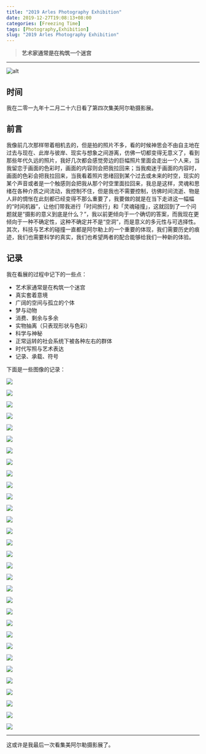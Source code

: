 ```yaml
---
title: "2019 Arles Photography Exhibition"
date: 2019-12-27T19:08:13+08:00
categories: [Freezing Time]
tags: [Photography,Exhibition]
slug: "2019 Arles Photography Exhibition"
---
```


> **艺术家通常是在构筑一个迷宫**

---

![alt](https://dawnblog-1300625500.cos.ap-guangzhou.myqcloud.com/images/微信图片_20191227205220.jpg "2019集美阿尔勒摄影展海报")

## 时间

我在二零一九年十二月二十六日看了第四次集美阿尔勒摄影展。

## 前言

我像前几次那样带着相机去的，但是拍的照片不多，看的时候神思会不由自主地在过去与现在、此岸与彼岸、现实与想象之间游离，仿佛一切都变得无意义了，看到那些年代久远的照片，我好几次都会感觉旁边的巨幅照片里面会走出一个人来，当我留恋于画面的色彩时，画面的内容则会把我拉回来；当我痴迷于画面的内容时，画面的色彩会把我拉回来，当我看着照片思绪回到某个过去或未来的时空，现实的某个声音或者是一个触感则会把我从那个时空里面拉回来，我总是这样，灵魂和思绪在各种介质之间流动，我控制不住，但是我也不需要控制，彷佛时间流逝、物是人非的惆怅在此刻都已经变得不那么重要了，我要做的就是在当下走进这一幅幅的“时间机器”，让他们带我进行「时间旅行」和「灵魂碰撞」，这就回到了一个问题就是“摄影的意义到底是什么？”，我以前更倾向于一个确切的答案，而我现在更倾向于一种不确定性，这种不确定并不是“空洞”，而是意义的多元性与可选择性。其次，科技与艺术的碰撞一直都是阿尔勒上的一个重要的体现，我们需要历史的痕迹，我们也需要科学的真实，我们也希望两者的配合能够给我们一种新的体验。

## 记录

我在看展的过程中记下的一些点：

- 艺术家通常是在构筑一个迷宫
- 真实套着意境
- 广阔的空间与孤立的个体
- 梦与动物
- 消费、剩余与多余
- 实物抽离（只表现形状与色彩）
- 科学与神秘
- 正常运转的社会系统下被各种左右的群体
- 时代写照与艺术表达
- 记录、承载、符号

下面是一些图像的记录：

![](https://dawnblog-1300625500.cos.ap-guangzhou.myqcloud.com/images/2019.12.27-01.jpg)

![](https://dawnblog-1300625500.cos.ap-guangzhou.myqcloud.com/images/2019.12.27-05.jpg)

![](https://dawnblog-1300625500.cos.ap-guangzhou.myqcloud.com/images/2019.12.27-04.jpg)

![](https://dawnblog-1300625500.cos.ap-guangzhou.myqcloud.com/images/2019.12.27-07.jpg)

![](https://dawnblog-1300625500.cos.ap-guangzhou.myqcloud.com/images/2019.12.27-03.jpg)

![](https://dawnblog-1300625500.cos.ap-guangzhou.myqcloud.com/images/2019.12.27-10.jpg)

![](https://dawnblog-1300625500.cos.ap-guangzhou.myqcloud.com/images/2019.12.27-14.jpg)

![](https://dawnblog-1300625500.cos.ap-guangzhou.myqcloud.com/images/2019.12.27-13.jpg)

![](https://dawnblog-1300625500.cos.ap-guangzhou.myqcloud.com/images/2019.12.27-17.jpg)

![](https://dawnblog-1300625500.cos.ap-guangzhou.myqcloud.com/images/2019.12.27-15.jpg)

![](https://dawnblog-1300625500.cos.ap-guangzhou.myqcloud.com/images/2019.12.27-11.jpg)

![](https://dawnblog-1300625500.cos.ap-guangzhou.myqcloud.com/images/2019.12.27-18.jpg)

![](https://dawnblog-1300625500.cos.ap-guangzhou.myqcloud.com/images/2019.12.27-20.jpg)

![](https://dawnblog-1300625500.cos.ap-guangzhou.myqcloud.com/images/2019.12.27-12.jpg)

![](https://dawnblog-1300625500.cos.ap-guangzhou.myqcloud.com/images/2019.12.27-16.jpg)

![](https://dawnblog-1300625500.cos.ap-guangzhou.myqcloud.com/images/2019.12.27-19.jpg)

![](https://dawnblog-1300625500.cos.ap-guangzhou.myqcloud.com/images/2019.12.27-25.jpg)

![](https://dawnblog-1300625500.cos.ap-guangzhou.myqcloud.com/images/2019.12.27-27.jpg)

![](https://dawnblog-1300625500.cos.ap-guangzhou.myqcloud.com/images/2019.12.27-23.jpg)

![](https://dawnblog-1300625500.cos.ap-guangzhou.myqcloud.com/images/2019.12.27-24.jpg)

![](https://dawnblog-1300625500.cos.ap-guangzhou.myqcloud.com/images/2019.12.27-26.jpg)

![](https://dawnblog-1300625500.cos.ap-guangzhou.myqcloud.com/images/2019.12.27-30.jpg)

![](https://dawnblog-1300625500.cos.ap-guangzhou.myqcloud.com/images/2019.12.27-22.jpg)

![](https://dawnblog-1300625500.cos.ap-guangzhou.myqcloud.com/images/2019.12.27-21.jpg)

![](https://dawnblog-1300625500.cos.ap-guangzhou.myqcloud.com/images/2019.12.27-31.jpg)

![](https://dawnblog-1300625500.cos.ap-guangzhou.myqcloud.com/images/2019.12.27-33.jpg)

![](https://dawnblog-1300625500.cos.ap-guangzhou.myqcloud.com/images/2019.12.27-28.jpg)

![](https://dawnblog-1300625500.cos.ap-guangzhou.myqcloud.com/images/2019.12.27-32.jpg)

![](https://dawnblog-1300625500.cos.ap-guangzhou.myqcloud.com/images/2019.12.27-29.jpg)

![](https://dawnblog-1300625500.cos.ap-guangzhou.myqcloud.com/images/2019.12.27-08.jpg)

![](https://dawnblog-1300625500.cos.ap-guangzhou.myqcloud.com/images/2019.12.27-09.jpg)

---

这或许是我最后一次看集美阿尔勒摄影展了。